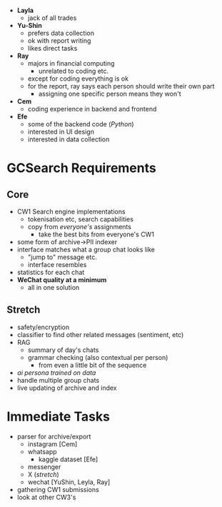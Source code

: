 - **Layla**
	- jack of all trades
- **Yu-Shin**
	- prefers data collection
	- ok with report writing
	- likes direct tasks
- **Ray**
	- majors in financial computing
		- unrelated to coding etc.
	- except for coding everything is ok
	- for the report, ray says each person should write their own part
		- assigning one specific person means they won't 
- **Cem**
	- coding experience in backend and frontend
- **Efe**
	- some of the backend code (*Python*)
	- interested in UI design
	- interested in data collection
# GCSearch Requirements
## Core
- CW1 Search engine implementations
	- tokenisation etc, search capabilities
	- copy from *everyone's* assignments
		- take the best bits from everyone's CW1
- some form of archive->PII indexer
- interface matches what a group chat looks like
	- "jump to" message etc.
	- interface resembles
- statistics for each chat
- **WeChat quality at a minimum**
	- all in one solution
## Stretch
- safety/encryption
- classifier to find other related messages (sentiment, etc)
- RAG
	- summary of day's chats
	- grammar checking (also contextual per person)
		- from even a little bit of the sequence
- *ai persona trained on data*
- handle multiple group chats
- live updating of archive and index
# Immediate Tasks
- parser for archive/export
	- instagram \[Cem]
	- whatsapp
		- kaggle dataset \[Efe]
	- messenger
	- X (*stretch*)
	- wechat \[YuShin, Leyla, Ray]
- gathering CW1 submissions
- look at other CW3's 
